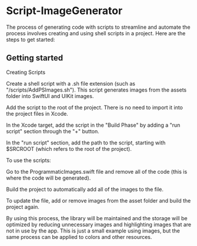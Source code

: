 # Script-ImageGenerator

The process of generating code with scripts to streamline and automate the process involves creating and using shell scripts in a project. Here are the steps to get started:

## Getting started

Creating Scripts

Create a shell script with a .sh file extension (such as "/scripts/AddPSImages.sh"). This script generates images from the assets folder into SwiftUI and UIKit images.

Add the script to the root of the project. There is no need to import it into the project files in Xcode.

In the Xcode target, add the script in the "Build Phase" by adding a "run script" section through the "+" button.

In the "run script" section, add the path to the script, starting with $SRCROOT (which refers to the root of the project).

To use the scripts:

Go to the ProgrammaticImages.swift file and remove all of the code (this is where the code will be generated).

Build the project to automatically add all of the images to the file.

To update the file, add or remove images from the asset folder and build the project again.

By using this process, the library will be maintained and the storage will be optimized by reducing unnecessary images and highlighting images that are not in use by the app. This is just a small example using images, but the same process can be applied to colors and other resources.

